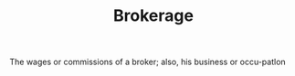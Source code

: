 ---
title: Brokerage
letter: B
permalink: "/definitions/bld-brokerage.html"
body: The wages or commissions of a broker; also, his business or occu-patlon
published_at: '2018-07-07'
source: Black's Law Dictionary 2nd Ed (1910)
layout: post
---